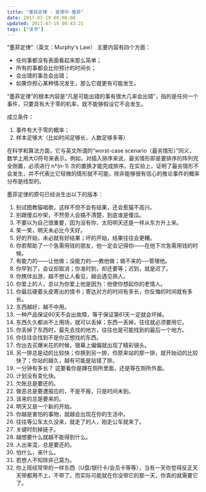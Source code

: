```yaml
---
title: "墨菲定律 - 爱德华·墨菲"
date: 2017-07-19 08:00:00
updated: 2017-07-19 09:43:21
tags: ["读书"]
---
```

“墨菲定律”（英文：Murphy's Law）
主要内容有四个方面：
- 任何事都没有表面看起来那么简单；
- 所有的事都会比你预计的时间长；
- 会出错的事总会出错；
- 如果你担心某种情况发生，那么它就更有可能发生。
  
“墨菲定律”的根本内容是“凡是可能出错的事有很大几率会出错”，指的是任何一个事件，只要具有大于零的机率，就不能够假设它不会发生。
  
成立条件：
1. 事件有大于零的概率；
2. 样本足够大（比如时间足够长，人数足够多等）

在科学和算法方面，它与英文所谓的“worst-case scenario（最劣情形）”同义，数学上用大O符号来表示。例如，对插入排序来说，最劣情形即是要排序的阵列完全倒置，必须进行 n*(n-1) 次的置换才能完成排序。在实验上，证明了最劣情形不会发生，并不代表比它轻微的情形就不可能，除非能够很有信心的推论事件的概率分布是线型的。
  
墨菲定律的原句已经派生出以下的版本：
1. 别试图教猫唱歌，这样不但不会有结果，还会惹猫不高兴。
2. 别跟傻瓜吵架，不然旁人会搞不清楚，到底谁是傻瓜。
3. 不要以为自己很重要，因为没有你，太阳明天还是一样从东方升上来。
4. 笑一笑，明天未必比今天好。
5. 好的开始，未必就有好结果；坏的开始，结果往往会更糟。
6. 你若帮助了一个急需用钱的朋友，他一定会记得你——在他下次急需用钱的时候。
7. 有能力的——让他做；没能力的──教他做；做不来的──管理他。
8. 你早到了，会议却取消；你准时到，却还要等；迟到，就是迟了。
9. 你携伴出游，越不想让人看见，越会遇见熟人。
10. 你爱上的人，总以为你爱上他是因为：他使你想起你的老情人。
11. 你最后硬着头皮寄出的情书；寄达对方的时间有多长，你反悔的时间就有多长。
12. 东西越好，越不中用。
13. 一种产品保证60天不会出故障，等于保证第61天一定就会坏掉。
14. 东西久久都派不上用场，就可以丢掉；东西一丢掉，往往就必须要用它。
15. 你丢掉了东西时，最先去找的地方，往往也是可能找到的最后一个地方。
16. 你往往会找到不是你正想找的东西。
17. 你出去买爆米花的时候，银幕上偏偏就出现了精彩镜头。
18. 另一排总是动的比较快；你换到另一排，你原来站的那一排，就开始动的比较快了；你站的越久，越有可能是站错了排。
19. 一分钟有多长？ 这要看你是蹲在厕所里面，还是等在厕所外面。
20. 计划没有变化快。
21. 欠账总是要还的。
22. 做恶总是要遭报应的，不是不报，只是时间未到。
23. 该来的总是要来的。
24. 明天又是一个新的开始。
25. 你越是害怕的事物，就越会出现在你的生活中。
26. 往往等公车太久没来，就走了的人，刚走公车就来了。
27. 关键时刻掉链子。
28. 越想要什么就越不能得到什么。
29. 人出来混，总是要还的。
30. 怕什么，来什么。
31. 若想人不知除非己莫为。
32. 你上班经常带的一样东西（U盘/银行卡/会员卡等等），当有一天你觉得反正天天带都用不上，不带了。而实际可能就在你没带它的那一天，你真的就需要它了。
  
